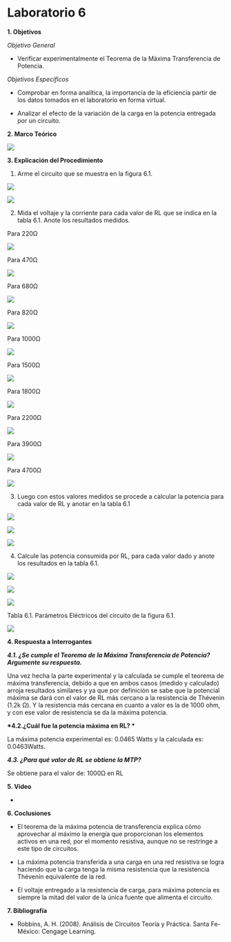 # Laboratorio 6

__1. Objetivos__

*Objetivo General*

* Verificar experimentalmente el Teorema de la Máxima Transferencia de Potencia.

*Objetivos Específicos*

* Comprobar en forma analítica, la importancia de la eficiencia partir de los datos tomados en el laboratorio en forma virtual.

* Analizar  el  efecto  de  la  variación  de  la  carga  en  la  potencia  entregada  por  un circuito.


__2. Marco Teórico__ 

![](https://github.com/ItzAdoc/ImaLab6/blob/main/Marco.jpeg)

__3. Explicación del Procedimiento__

1.	Arme el circuito que se muestra en la figura 6.1.

![](https://github.com/ItzAdoc/ImaLab6/blob/main/Circuito.png)

![](https://github.com/ItzAdoc/ImaLab6/blob/main/Armado.png)

2. Mida el voltaje y la corriente para cada valor de RL que se indica en la tabla 6.1. Anote los resultados medidos.

Para 220Ω

![](https://github.com/ItzAdoc/ImaLab6/blob/main/M220.png)

Para 470Ω

![](https://github.com/ItzAdoc/ImaLab6/blob/main/M470.png)

Para 680Ω

![](https://github.com/ItzAdoc/ImaLab6/blob/main/M680.png)

Para 820Ω

![](https://github.com/ItzAdoc/ImaLab6/blob/main/M820.png)

Para 1000Ω

![](https://github.com/ItzAdoc/ImaLab6/blob/main/M1000.png)

Para 1500Ω

![](https://github.com/ItzAdoc/ImaLab6/blob/main/M1500.png)

Para 1800Ω

![](https://github.com/ItzAdoc/ImaLab6/blob/main/M1800.png)

Para 2200Ω

![](https://github.com/ItzAdoc/ImaLab6/blob/main/M2200.png)

Para 3900Ω

![](https://github.com/ItzAdoc/ImaLab6/blob/main/M3900.png)

Para 4700Ω

![](https://github.com/ItzAdoc/ImaLab6/blob/main/M4700.png)

3. Luego con estos valores medidos se procede a calcular la potencia para cada valor de RL y anotar en la tabla 6.1

![](https://github.com/ItzAdoc/ImaLab6/blob/main/E1.PNG)

![](https://github.com/ItzAdoc/ImaLab6/blob/main/E2.PNG)

![](https://github.com/ItzAdoc/ImaLab6/blob/main/E3.PNG)

4. Calcule las potencia consumida por RL, para cada valor dado y anote los resultados en la tabla 6.1.

![](https://github.com/ItzAdoc/ImaLab6/blob/main/M1.PNG)

![](https://github.com/ItzAdoc/ImaLab6/blob/main/M2.PNG)

![](https://github.com/ItzAdoc/ImaLab6/blob/main/M3.PNG)

Tabla 6.1. Parámetros Eléctricos del circuito de la figura 6.1.

![](https://github.com/ItzAdoc/ImaLab6/blob/main/T1.PNG)


__4. Respuesta a Interrogantes__

__*4.1. ¿Se cumple el Teorema de la Máxima Transferencia de Potencia? Argumente su respuesta.*__

Una vez hecha la parte experimental y la calculada se cumple el teorema de máxima transferencia, debido a que en ambos casos (medido y calculado) arroja resultados similares y ya que por definición se sabe que la potencial máxima se dará con el valor de RL más cercano a la resistencia de Thévenin (1.2k Ω). Y la resistencia más cercana en cuanto a valor es la de 1000 ohm, y con ese valor de resistencia se da la máxima potencia.

__*4.2.¿Cuál fue la potencia máxima en RL? *__

La máxima potencia experimental es: 0.0465 Watts y la calculada es: 0.0463Watts.

__*4.3. ¿Para qué valor de RL se obtiene la MTP?*__ 

Se obtiene para el valor de: 1000Ω en RL


__5. Video__

* 

__6. Coclusiones__ 

* El  teorema  de  la  máxima  potencia  de  transferencia  explica  cómo  aprovechar  al máximo  la  energía  que  proporcionan  los  elementos  activos  en  una  red,  por  el momento resistiva, aunque no se restringe a este tipo de circuitos.

* La máxima potencia transferida a una carga en una red resistiva se logra haciendo que la carga tenga la misma resistencia que la resistencia Thévenin equivalente de la red.

* El voltaje entregado a la resistencia de carga, para máxima potencia es siempre la mitad del valor de la única fuente que alimenta el circuito.


__7. Bibliografía__

* Robbins, A. H. (2008). Análisis de Circuitos Teoría y Práctica. Santa Fe-México: Cengage Learning.
